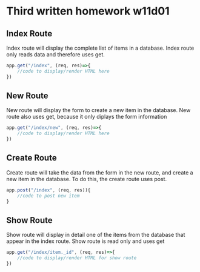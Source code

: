 # Third written homework w11d01
## Index Route
Index route will display the complete list of items in a database. Index route only reads data and therefore uses get.
```js
app.get("/index", (req, res)=>{
    //code to display/render HTML here
})
```

## New Route
New route will display the form to create a new item in the database. New route also uses get, because it only diplays the form information
```js
app.get("/index/new", (req, res)=>{
    //code to display/render HTML here
})
```

## Create Route
Create route will take the data from the form in the new route,  and create a new item in the database. To do this, the create route uses post.
```js
app.post("/index", (req, res)){
    //code to post new item
}
```
## Show Route
Show route will display in detail one of the items from the database that appear in the index route.  Show route is read only and uses get
```js
app.get("/index/item._id", (req, res)=>{
    //code to display/render HTML for show route
})
```